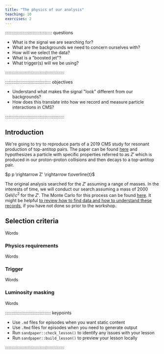 ```yaml
---
title: "The physics of our analysis"
teaching: 10
exercises: 2
---
```


:::::::::::::::::::::::::::::::::::::: questions 

- What is the signal we are searching for?
- What are the backgrounds we need to concern ourselves with?
- How will we select the data?
- What is a "boosted jet"?
- What trigger(s) will we be using?

::::::::::::::::::::::::::::::::::::::::::::::::

::::::::::::::::::::::::::::::::::::: objectives

- Understand what makes the signal "look" different from our backgrounds?
- How does this translate into how we record and measure particle interactions in CMS?

::::::::::::::::::::::::::::::::::::::::::::::::

## Introduction

We're going to try to reproduce parts of a 2019 CMS study for resonant production of 
top-antitop pairs. The paper can be found [here](https://arxiv.org/pdf/1810.05905) and
hypothesizes a particle with specific properties referred to as $Z'$ which is
produced in our proton-proton collisions and then decays to a top-antitop pair. 

$p p \rightarrow Z' \rightarrow t\overline{t}$

The original analysis searched for the $Z'$ assuming a range of masses. In the interests
of time, we will conduct our search assuming a mass of 2000 GeV/$c^2$ for the $Z'$. The
Monte Carlo for this process can be found [here](https://opendata.cern.ch/record/75156).
It might be helpful 
[to review how to find data and how to understand these records](https://cms-opendata-workshop.github.io/workshop2024-lesson-dataset-scouting/instructor/index.html), 
if you have not done so prior to the workshop. 

## Selection criteria

Words

### Physics requirements 

Words

### Trigger

Words

### Luminosity masking

Words


::::::::::::::::::::::::::::::::::::: keypoints 

- Use `.md` files for episodes when you want static content
- Use `.Rmd` files for episodes when you need to generate output
- Run `sandpaper::check_lesson()` to identify any issues with your lesson
- Run `sandpaper::build_lesson()` to preview your lesson locally

::::::::::::::::::::::::::::::::::::::::::::::::

[r-markdown]: https://rmarkdown.rstudio.com/
